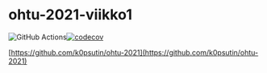 # ohtu-2021-viikko1

![GitHub Actions](https://github.com/Kaltsoon/ohtu-2021-viikko1/workflows/CI/badge.svg)[![codecov](https://codecov.io/gh/k0psutin/ohtu-2021-viikko1/branch/main/graph/badge.svg?token=P9E420GZLU)](https://codecov.io/gh/k0psutin/ohtu-2021-viikko1)

[https://github.com/k0psutin/ohtu-2021](https://github.com/k0psutin/ohtu-2021)
